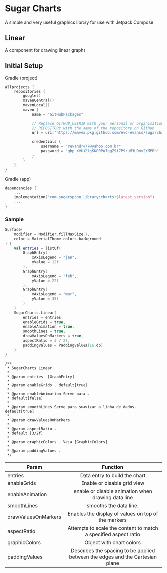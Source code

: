 # Sugar Charts

A simple and very useful graphics library for use with Jetpack Compose

## Linear
A component for drawing linear graphs

## Initial Setup
Gradle (project)
``` kotlin
allprojects {
    repositories {
        google()
        mavenCentral()
        mavenLocal()
        maven {
            name = "GitHubPackages"

            // Replace GITHUB_USERID with your personal or organisation user ID and
            // REPOSITORY with the name of the repository on GitHub
            url = uri("https://maven.pkg.github.com/evd-evanss/sugarcharts")

            credentials {
                username = "revandro77@yahoo.com.br"
                password = "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"
            }
        }
    }
}
```
Gradle (app)
``` kotlin
depencencies {
    ...
    implementation("com.sugarspoon.library:charts:$latest_version")
    ...
}
```

### Sample

```Kotlin
Surface(
    modifier = Modifier.fillMaxSize(),
    color = MaterialTheme.colors.background
) {
    val entries = listOf(
        GraphEntry(
            xAxisLegend = "jan",
            yValue = 12f
        ),
        GraphEntry(
            xAxisLegend = "feb",
            yValue = 22f
        ),
        GraphEntry(
            xAxisLegend = "mar",
            yValue = 35f
        )
    )
    SugarCharts.Linear(
        entries = entries,
        enableGrids = true,
        enableAnimation = true,
        smoothLines = true,
        drawValuesOnMarkers = true,
        aspectRatio = 3 / 2f,
        paddingValues = PaddingValues(16.dp)
    )
}
```
    /**
     * SugarCharts Linear
     *
     * @param entries  [GraphEntry]
     *
     * @param enableGrids . default[true]
     *
     * @param enableAnimation Serve para .
     * default[false]
     *
     * @param smoothLines Serve para suavizar a linha de dados. default[true]
     *
     * @param drawValuesOnMarkers 
     *
     * @param aspectRatio .
     * default [3/2f]
     *
     * @param graphicColors . Veja [GraphicColors]
     *
     * @param paddingValues .
     */

| Param               |                                   Function                                    |
|---------------------|:-----------------------------------------------------------------------------:|
| entries             |                         Data entry to build the chart                         |
| enableGrids         |                          Enable or disable grid view                          |
| enableAnimation     |              enable or disable animation when drawing data line               |
| smoothLines         |                            smooths the data line.                             |
| drawValuesOnMarkers |              Enables the display of values on top of the markers              |
| aspectRatio         |        Attempts to scale the content to match a specified aspect ratio        |
| graphicColors       |                           Object with chart colors                            |
| paddingValues       | Describes the spacing to be applied between the edges and the Cartesian plane |